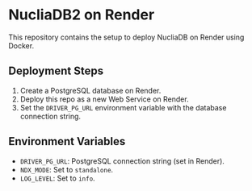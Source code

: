 # NucliaDB2 on Render
This repository contains the setup to deploy NucliaDB on Render using Docker.

## Deployment Steps
1. Create a PostgreSQL database on Render.
2. Deploy this repo as a new Web Service on Render.
3. Set the `DRIVER_PG_URL` environment variable with the database connection string.

## Environment Variables
- `DRIVER_PG_URL`: PostgreSQL connection string (set in Render).
- `NDX_MODE`: Set to `standalone`.
- `LOG_LEVEL`: Set to `info`.
